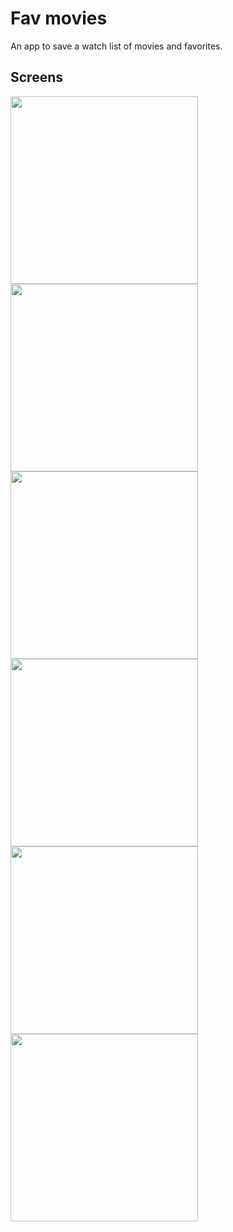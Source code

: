 # Fav movies
An app to save a watch list of movies and favorites.
## Screens
<img src="https://github.com/alexandrofuchs/fav_movies/blob/main/git_images/home.jpeg" width="300">

<img src="https://github.com/alexandrofuchs/fav_movies/blob/main/git_images/search.jpeg" width="300">

<img src="https://github.com/alexandrofuchs/fav_movies/blob/main/git_images/watchlist.jpeg" width="300">

<img src="https://github.com/alexandrofuchs/fav_movies/blob/main/git_images/details2.jpeg" width="300">

<img src="https://github.com/alexandrofuchs/fav_movies/blob/main/git_images/details.jpeg" width="300">

<img src="https://github.com/alexandrofuchs/fav_movies/blob/main/git_images/review.jpeg" width="300">
